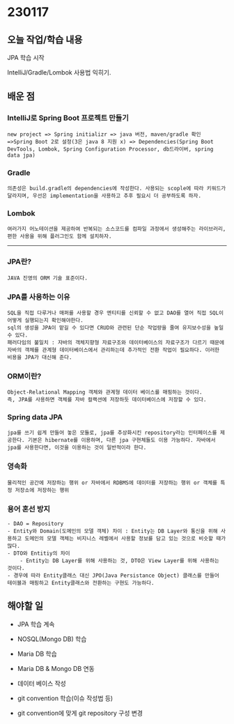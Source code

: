 # 230117

## 오늘 작업/학습 내용

JPA 학습 시작 

IntelliJ/Gradle/Lombok 사용법 익히기.

## 배운 점

### IntelliJ로 Spring Boot 프로젝트 만들기
	new project => Spring initializr => java 버전, maven/gradle 확인 =>Spring Boot 2로 설정(3은 java 8 지원 x) => Dependencies(Spring Boot DevTools, Lombok, Spring Configuration Processor, db드라이버, spring data jpa)  
		
### Gradle
	의존성은 build.gradle의 dependencies에 작성한다. 사용되는 scople에 따라 키워드가 달라지며, 우선은 implementation을 사용하고 추후 필요시 더 공부하도록 하자.

### Lombok
	여러가지 어노테이션을 제공하여 반복되는 소스코드를 컴파일 과정에서 생성해주는 라이브러리, 편한 사용을 위해 플러그인도 함께 설치하자.
 	
---------------------------------------------------------------------------------------------------------------------

### JPA란? 
	JAVA 진영의 ORM 기술 표준이다.

### JPA를 사용하는 이유
	SQL을 직접 다루거나 매퍼를 사용할 경우 엔티티를 신뢰할 수 없고 DAO를 열어 직접 SQL이 어떻게 실행되는지 확인해야한다.
	sql의 생성을 JPA이 맡길 수 있다면 CRUD와 관련된 단순 작업량을 줄여 유지보수성을 높일 수 있다.
	패러다임의 불일치 : 자바의 객체지향형 자료구조와 데이터베이스의 자료구조가 다르기 때문에 자바의 객체를 관계형 데이터베이스에서 관리하는데 추가적인 전환 작업이 필요하다. 이러한 비용을 JPA가 대신해 준다.

### ORM이란?
	Object-Relational Mapping 객체와 관계형 데이터 베이스를 매핑하는 것이다.
	즉, JPA를 사용하면 객체를 자바 컬랙션에 저장하듯 데이터베이스에 저장할 수 있다.

### Spring data JPA
	jpa를 쓰기 쉽게 만들어 놓은 모듈로, jpa를 추상화시킨 repository라는 인터페이스를 제공한다. 기본은 hibernate를 이용하며, 다른 jpa 구현체들도 이용 가능하다. 자바에서 jpa를 사용한다면, 이것을 이용하는 것이 일반적이라 한다. 	

### 영속화
	물리적인 공간에 저장하는 행위 or 자바에서 RDBMS에 데이터를 저장하는 행위 or 객체를 특정 저장소에 저장하는 행위
	 	
### 용어 혼선 방지
	- DAO = Repository
	- Entity와 Domain(도메인의 모델 객체) 차이 : Entity는 DB Layer와 통신을 위해 사용하고 도메인의 모델 객체는 비지니스 레벨에서 사용할 정보를 담고 있는 것으로 비슷할 때가 많다.
	- DTO와 Entitiy의 차이
		- Entity는 DB Layer를 위해 사용하는 것, DTO은 View Layer를 위해 사용하는 것이다.
	- 경우에 따라 Entity클래스 대신 JPO(Java Persistance Object) 클래스를 만들어 테이블과 매핑하고 Entity클래스와 전환하는 구현도 가능하다.

## 해야할 일

- JPA 학습 계속

- NOSQL(Mongo DB) 학습

- Maria DB 학습

- Maria DB & Mongo DB 연동

- 데이터 베이스 작성

- git convention 학습(이슈 작성법 등)

- git convention에 맞게 git repository 구성 변경